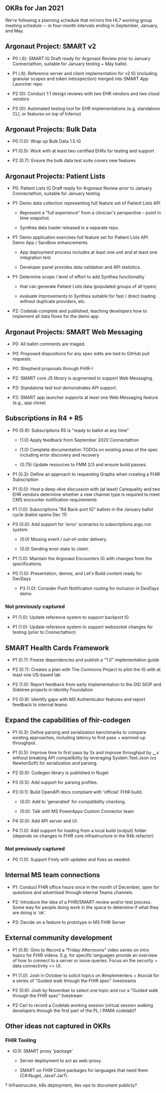 ## OKRs for Jan 2021

We're following a planning schedule that mirrors the HL7 working group meeting schedule -- in four-month intervals ending in September, January, and May. 
 
## Argonaut Project: SMART v2 

* P0 (.8): SMART IG Draft ready for Argonaut Review prior to January Connectathon, suitable for January testing + May ballot.  

* P1 (.8): Reference server and client implementation for v2 IG (including granular scopes and token introspection) merged into SMART App Launcher repo 

* P2 (0): Conduct 1:1 design reviews with two EHR vendors and two cloud vendors 

* P3 (0): Automated testing tool for EHR implementations (e.g. standalone CLI, or features on top of Inferno) 

 

## Argonaut Projects: Bulk Data 

* P0 (1.0): Wrap up Bulk Data 1.5 IG 

* P1 (0.5): Work with at least two certified EHRs for testing and support 

* P2 (0.7): Ensure the bulk data test suite covers new features 
 

## Argonaut Projects: Patient Lists  

* P0: Patient Lists IG Draft ready for Argonaut Review prior to January Connectathon, suitable for January testing 

* P1: Demo data collection representing full feature set of Patient Lists API  

   * Represent a "full experience" from a clinician's perspective – point in time snapshot. 

   * Synthea data loader released in a separate repo. 

* P1: Demo application exercises full feature set for Patient Lists API.  Demo App / Sandbox enhancements 

  * App deployment process includes at least one unit and at least one integration test. 

  * Developer panel provides data validation and API statistics. 

* P1: Determine scope / level of effort to add Synthea functionality  

  * that can generate Patient Lists data (populated groups of all types) 

  * evaluate improvements to Synthea suitable for fast / direct loading without duplicate providers, etc. 


* P2: Codelab complete and published, teaching developers how to implement all data flows for the demo app


## Argonaut Projects: SMART Web Messaging 

* P0: All ballot comments are triaged. 

* P0: Proposed dispositions for any spec edits are tied to GitHub pull requests. 

* P0: Shepherd proposals through FHIR-I 

* P2: SMART core JS library is augmented to support Web Messaging. 

* P3: Standalone test tool demonstrates API support.  

* P3: SMART app launcher supports at least one Web Messaging feature (e.g., app close) 

 

## Subscriptions in R4 + R5 

* P0 (0.9): Subscriptions R5 is "ready to ballot at any time" 

   * (1.0) Apply feedback from September 2020 Connectathon 

   * (1.0) Complete documentation TODOs on existing areas of the spec including error discovery and recovery 

   * (0.75) Update resources to FMM 2/3 and ensure build passes. 

* P1 (0.3): Define an approach to requesting Graphs when creating a FHIR Subscription 

* P1 (0.0): Host a deep-dive discussion with (at least) Carequality and two EHR vendors determine whether a new channel type is required to meet CMS encounter notification requirements 

* P1 (1.0): Subscriptions "R4 Back-port IG" ballots in the January ballot cycle (ballot opens Dec 11) 

* P3 (0.0): Add support for 'error' scenarios to subscriptions.argo.run system. 

  * (0.0) Missing event / out-of-order delivery. 

  * (0.0) Sending error state to client. 

* P1 (1.0): Maintain the Argonaut Encounters IG with changes from the specifications. 

* P0 (1.0): Presentation, demos, and Let's Build content ready for DevDays 

   * P3 (1.0): Consider Push Notification routing for inclusion in DevDays demo 

### Not previously captured

* P1 (1.0): Update reference system to support backport IG

* P1 (1.0): Update reference system to support websocket changes for testing (prior to Connectathon)
 

## SMART Health Cards Framework 

* P1 (0.7): Freeze dependencies and publish a "1.0" implementation guide  

* P2 (0.7): Creates a plan with The Commons Project to pilot the IG with at least one US-based lab  

* P2 (1.0): Report feedback from early implementation to the DID SIOP and Sidetree projects in Identity Foundation 

* P3 (0.8): Identify gaps with MS Authenticator features and report feedback to internal teams 

 

## Expand the capabilities of fhir-codegen 

* P1 (0.3): Define parsing and serialization benchmarks to compare existing approaches, including latency to first pass + warmed-up throughput. 

* P1 (0.5): Improve time to first pass by 3x and improve throughput by __x without breaking API compatibility by leveraging System.Text.Json (vs NewtonSoft) for serialization and parsing.  

* P2 (0.0): Codegen library is published in Nuget  

* P3 (0.5): Add support for parsing profiles. 

* P3 (0.1): Build OpenAPI docs compliant with 'official' FHIR build. 

    * (0.0): Add to 'generated' for compatibility checking. 

    * (0.0): Talk with MS PowerApps Custom Connector team 

* P4 (0.0): Add API server and UI. 

* P4 (1.0): Add support for loading from a local build (output) folder (depends on changes to FHIR core infrastructure in the R4b refactor)

### Not previously captured

* P0 (1.0): Support Firely with updates and fixes as needed.
 

## Internal MS team connections 

* P1: Conduct FHIR office hours once in the month of December, open for questions and advertised through internal Teams channels 

* P2: Introduce the idea of a FHIR/SMART review and/or test process.  Some way for people doing work in the space to determine if what they are doing is 'ok'. 

* P3: Decide on a feature to prototype in MS FHIR Server 



## External community development 

* P1 (0.8): Gino to Record a "Friday Afternoons" video series on intro topics for FHIR videos. E.g. for specific languages provide an overview of how to connect to a server or issue queries. Focus on the security + data connectivity >> UI. 

* P1 (1.0): Josh in October to solicit topics on #implementers + #social for a series of "Guided walk through the FHIR spec" livestreams 

* P2 (0.6): Josh by November to select one topic and run a "Guided walk through the FHIR spec" livestream 

* P2 Carl to record a Codelab working session (virtual session walking developers through the first part of the PL / PAMA codelab)? 

 

## Other ideas not captured in OKRs  

### FHIR Tooling 

* (0.1): SMART proxy 'package' 

  * Server deployment to act as web-proxy. 

  * SMART on FHIR Client packages for languages that need them (C#:Nuget, Java?:Jar?). 

? Infrastrucutre, k8s deployment, dev ops to document publicly? 

 
